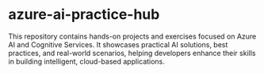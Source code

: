 # azure-ai-practice-hub
This repository contains hands-on projects and exercises focused on Azure AI and Cognitive Services. It showcases practical AI solutions, best practices, and real-world scenarios, helping developers enhance their skills in building intelligent, cloud-based applications.

